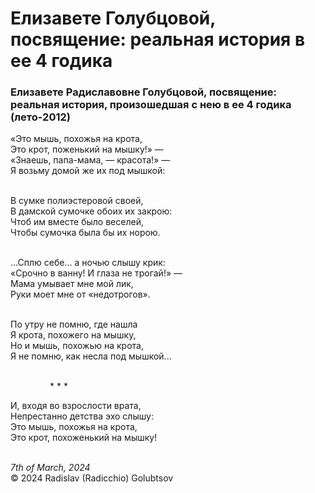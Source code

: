 <style>p{text-align:left}</style>
# Елизавете Голубцовой, посвящение: реальная история в ее 4 годика

### Елизавете Радиславовне Голубцовой, посвящение: реальная история, произошедшая с нею в ее 4 годика (лето-2012)

&laquo;Это мышь, похожья на крота,<br />
Это крот, поженький на мышку!&raquo; &mdash;<br />
&laquo;Знаешь, папа-мама, &mdash; красота!&raquo; &mdash;<br />
Я возьму домой же их под мышкой:

<br />В сумке полиэстеровой своей,<br />
В дамской сумочке обоих их закрою:<br />
Чтоб им вместе было веселей,<br />
Чтобы сумочка была бы их норою.

<br />...Сплю себе... а ночью слышу крик:<br />
&laquo;Срочно в ванну! И глаза не трогай!&raquo; &mdash;<br />
Мама умывает мне мой лик,<br />
Руки моет мне от &laquo;недотрогов&raquo;.

<br />По утру не помню, где нашла<br />
Я крота, похожего на мышку,<br />
Но и мышь, похожью на крота,<br />
Я не помню, как несла под мышкой...

<br />&nbsp;&nbsp;&nbsp;&nbsp;&nbsp;&nbsp;&nbsp;&nbsp;&nbsp;&nbsp;&nbsp;&nbsp;&nbsp;&nbsp;&nbsp;&nbsp;\* \* \*

И, входя во взрослости врата,<br />
Непрестанно детства эхо слышу:<br />
Это мышь, похожья на крота,<br />
Это крот, похоженький на мышку!

<br />*7th of March, 2024*<br />
&copy; 2024 Radislav (Radicchio) Golubtsov
